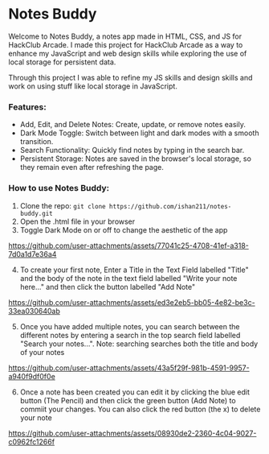 # Notes Buddy
Welcome to Notes Buddy, a notes app made in HTML, CSS, and JS for HackClub Arcade. I made this project for HackClub Arcade as a way to enhance my JavaScript and web design skills while exploring the use of local storage for persistent data.

Through this project I was able to refine my JS skills and design skills and work on using stuff like local storage in JavaScript.

### Features:

* Add, Edit, and Delete Notes: Create, update, or remove notes easily.
* Dark Mode Toggle: Switch between light and dark modes with a smooth transition.
* Search Functionality: Quickly find notes by typing in the search bar.
* Persistent Storage: Notes are saved in the browser's local storage, so they remain even after refreshing the page.


### How to use Notes Buddy:
1) Clone the repo: ```git clone https://github.com/ishan211/notes-buddy.git```
2) Open the .html file in your browser
3) Toggle Dark Mode on or off to change the aesthetic of the app 

https://github.com/user-attachments/assets/77041c25-4708-41ef-a318-7d0a1d7e36a4


4) To create your first note, Enter a Title in the Text Field labelled "Title" and the body of the note in the text field labelled "Write your note here..." and then click the button labelled "Add Note"

https://github.com/user-attachments/assets/ed3e2eb5-bb05-4e82-be3c-33ea030640ab


5) Once you have added multiple notes, you can search between the different notes by entering a search in the top search field labelled "Search your notes...". Note: searching searches both the title and body of your notes

https://github.com/user-attachments/assets/43a5f29f-981b-4591-9957-a940f9df0f0e


6) Once a note has been created you can edit it by clicking the blue edit button (The Pencil) and then click the green button (Add Note) to commiit your changes. You can also click the red button (the x) to delete your note

https://github.com/user-attachments/assets/08930de2-2360-4c04-9027-c0962fc1266f
